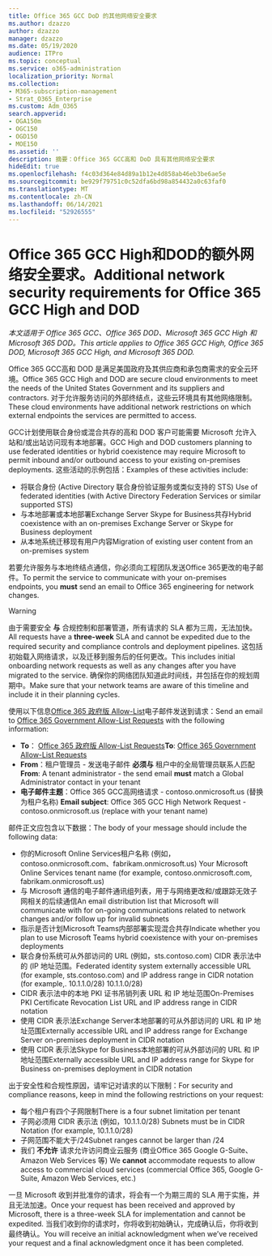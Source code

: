 ```yaml
---
title: Office 365 GCC DoD 的其他网络安全要求
ms.author: dzazzo
author: dzazzo
manager: dzazzo
ms.date: 05/19/2020
audience: ITPro
ms.topic: conceptual
ms.service: o365-administration
localization_priority: Normal
ms.collection:
- M365-subscription-management
- Strat_O365_Enterprise
ms.custom: Adm_O365
search.appverid:
- OGA150m
- OGC150
- OGD150
- MOE150
ms.assetid: ''
description: 摘要：Office 365 GCC高和 DoD 具有其他网络安全要求
hideEdit: true
ms.openlocfilehash: f4c03d364e84d89a1b12e4d858ab46eb3be6ae5e
ms.sourcegitcommit: be929f79751c0c52dfa6bd98a854432a0c63faf0
ms.translationtype: MT
ms.contentlocale: zh-CN
ms.lasthandoff: 06/14/2021
ms.locfileid: "52926555"
---
```

# <a name="additional-network-security-requirements-for-office-365-gcc-high-and-dod"></a><span data-ttu-id="1073d-103">Office 365 GCC High和DOD的额外网络安全要求。</span><span class="sxs-lookup"><span data-stu-id="1073d-103">Additional network security requirements for Office 365 GCC High and DOD</span></span>

<span data-ttu-id="1073d-104">*本文适用于 Office 365 GCC、Office 365 DOD、Microsoft 365 GCC High 和 Microsoft 365 DOD。*</span><span class="sxs-lookup"><span data-stu-id="1073d-104">*This article applies to Office 365 GCC High, Office 365 DOD, Microsoft 365 GCC High, and Microsoft 365 DOD.*</span></span>

<span data-ttu-id="1073d-105">Office 365 GCC高和 DOD 是满足美国政府及其供应商和承包商需求的安全云环境。</span><span class="sxs-lookup"><span data-stu-id="1073d-105">Office 365 GCC High and DOD are secure cloud environments to meet the needs of the United States Government and its suppliers and contractors.</span></span>  <span data-ttu-id="1073d-106">对于允许服务访问的外部终结点，这些云环境具有其他网络限制。</span><span class="sxs-lookup"><span data-stu-id="1073d-106">These cloud environments have additional network restrictions on which external endpoints the services are permitted to access.</span></span>

<span data-ttu-id="1073d-107">GCC计划使用联合身份或混合共存的高和 DOD 客户可能需要 Microsoft 允许入站和/或出站访问现有本地部署。</span><span class="sxs-lookup"><span data-stu-id="1073d-107">GCC High and DOD customers planning to use federated identities or hybrid coexistence may require Microsoft to permit inbound and/or outbound access to your existing on-premises deployments.</span></span>  <span data-ttu-id="1073d-108">这些活动的示例包括：</span><span class="sxs-lookup"><span data-stu-id="1073d-108">Examples of these activities include:</span></span>

* <span data-ttu-id="1073d-109">将联合身份 (Active Directory 联合身份验证服务或类似支持的 STS) </span><span class="sxs-lookup"><span data-stu-id="1073d-109">Use of federated identities (with Active Directory Federation Services or similar supported STS)</span></span>
* <span data-ttu-id="1073d-110">与本地部署或本地部署Exchange Server Skype for Business共存</span><span class="sxs-lookup"><span data-stu-id="1073d-110">Hybrid coexistence with an on-premises Exchange Server or Skype for Business deployment</span></span>
* <span data-ttu-id="1073d-111">从本地系统迁移现有用户内容</span><span class="sxs-lookup"><span data-stu-id="1073d-111">Migration of existing user content from an on-premises system</span></span>

<span data-ttu-id="1073d-112">若要允许服务与本地终结点通信，你必须向工程团队发送Office 365更改的电子邮件。</span><span class="sxs-lookup"><span data-stu-id="1073d-112">To permit the service to communicate with your on-premises endpoints, you **must** send an email to Office 365 engineering for network changes.</span></span>

> [!WARNING]
> <span data-ttu-id="1073d-113">由于需要安全 **与** 合规控制和部署管道，所有请求的 SLA 都为三周，无法加快。</span><span class="sxs-lookup"><span data-stu-id="1073d-113">All requests have a **three-week** SLA and cannot be expedited due to the required security and compliance controls and deployment pipelines.</span></span>  <span data-ttu-id="1073d-114">这包括初始载入网络请求，以及迁移到服务后的任何更改。</span><span class="sxs-lookup"><span data-stu-id="1073d-114">This includes initial onboarding network requests as well as any changes after you have migrated to the service.</span></span>  <span data-ttu-id="1073d-115">确保你的网络团队知道此时间线，并包括在你的规划周期中。</span><span class="sxs-lookup"><span data-stu-id="1073d-115">Make sure that your network teams are aware of this timeline and include it in their planning cycles.</span></span>

<span data-ttu-id="1073d-116">使用以下信息[Office 365 政府版 Allow-List](mailto:o365gwlt@microsoft.com)电子邮件发送到请求：</span><span class="sxs-lookup"><span data-stu-id="1073d-116">Send an email to [Office 365 Government Allow-List Requests](mailto:o365gwlt@microsoft.com) with the following information:</span></span>

* <span data-ttu-id="1073d-117">**To**： [Office 365 政府版 Allow-List Requests](mailto:o365gwlt@microsoft.com)</span><span class="sxs-lookup"><span data-stu-id="1073d-117">**To**: [Office 365 Government Allow-List Requests](mailto:o365gwlt@microsoft.com)</span></span>
* <span data-ttu-id="1073d-118">**From**：租户管理员 - 发送电子邮件 **必须与** 租户中的全局管理员联系人匹配</span><span class="sxs-lookup"><span data-stu-id="1073d-118">**From**: A tenant administrator - the send email **must** match a Global Administrator contact in your tenant</span></span>
* <span data-ttu-id="1073d-119">**电子邮件主题**：Office 365 GCC高网络请求 - contoso.onmicrosoft.us (替换为租户名称) </span><span class="sxs-lookup"><span data-stu-id="1073d-119">**Email subject**: Office 365 GCC High Network Request - contoso.onmicrosoft.us (replace with your tenant name)</span></span>

<span data-ttu-id="1073d-120">邮件正文应包含以下数据：</span><span class="sxs-lookup"><span data-stu-id="1073d-120">The body of your message should include the following data:</span></span>

* <span data-ttu-id="1073d-121">你的Microsoft Online Services租户名称 (例如，contoso.onmicrosoft.com、fabrikam.onmicrosoft.us) </span><span class="sxs-lookup"><span data-stu-id="1073d-121">Your Microsoft Online Services tenant name (for example, contoso.onmicrosoft.com, fabrikam.onmicrosoft.us)</span></span>
* <span data-ttu-id="1073d-122">与 Microsoft 通信的电子邮件通讯组列表，用于与网络更改和/或跟踪无效子网相关的后续通信</span><span class="sxs-lookup"><span data-stu-id="1073d-122">An email distribution list that Microsoft will communicate with for on-going communications related to network changes and/or follow up for invalid subnets</span></span>
* <span data-ttu-id="1073d-123">指示是否计划Microsoft Teams内部部署实现混合共存</span><span class="sxs-lookup"><span data-stu-id="1073d-123">Indicate whether you plan to use Microsoft Teams hybrid coexistence with your on-premises deployments</span></span>
* <span data-ttu-id="1073d-124">联合身份系统可从外部访问的 URL (例如，sts.contoso.com) CIDR 表示法中的 (IP 地址范围。</span><span class="sxs-lookup"><span data-stu-id="1073d-124">Federated identity system externally accessible URL (for example, sts.contoso.com) and IP address range in CIDR notation (for example,.</span></span> <span data-ttu-id="1073d-125">10.1.1.0/28) </span><span class="sxs-lookup"><span data-stu-id="1073d-125">10.1.1.0/28)</span></span>
* <span data-ttu-id="1073d-126">CIDR 表示法中的本地 PKI 证书吊销列表 URL 和 IP 地址范围</span><span class="sxs-lookup"><span data-stu-id="1073d-126">On-Premises PKI Certificate Revocation List URL and IP address range in CIDR notation</span></span>
* <span data-ttu-id="1073d-127">使用 CIDR 表示法Exchange Server本地部署的可从外部访问的 URL 和 IP 地址范围</span><span class="sxs-lookup"><span data-stu-id="1073d-127">Externally accessible URL and IP address range for Exchange Server on-premises deployment in CIDR notation</span></span>
* <span data-ttu-id="1073d-128">使用 CIDR 表示法Skype for Business本地部署的可从外部访问的 URL 和 IP 地址范围</span><span class="sxs-lookup"><span data-stu-id="1073d-128">Externally accessible URL and IP address range for Skype for Business on-premises deployment in CIDR notation</span></span>

<span data-ttu-id="1073d-129">出于安全性和合规性原因，请牢记对请求的以下限制：</span><span class="sxs-lookup"><span data-stu-id="1073d-129">For security and compliance reasons, keep in mind the following restrictions on your request:</span></span>

* <span data-ttu-id="1073d-130">每个租户有四个子网限制</span><span class="sxs-lookup"><span data-stu-id="1073d-130">There is a four subnet limitation per tenant</span></span>
* <span data-ttu-id="1073d-131">子网必须用 CIDR 表示法 (例如，10.1.1.0/28) </span><span class="sxs-lookup"><span data-stu-id="1073d-131">Subnets must be in CIDR Notation (for example, 10.1.1.0/28)</span></span>
* <span data-ttu-id="1073d-132">子网范围不能大于/24</span><span class="sxs-lookup"><span data-stu-id="1073d-132">Subnet ranges cannot be larger than /24</span></span>
* <span data-ttu-id="1073d-133">我们 **不允许** 请求允许访问商业云服务 (商业Office 365 Google G-Suite、Amazon Web Services 等) </span><span class="sxs-lookup"><span data-stu-id="1073d-133">We **cannot** accommodate requests to allow access to commercial cloud services (commercial Office 365, Google G-Suite, Amazon Web Services, etc.)</span></span>

<span data-ttu-id="1073d-134">一旦 Microsoft 收到并批准你的请求，将会有一个为期三周的 SLA 用于实施，并且无法加速。</span><span class="sxs-lookup"><span data-stu-id="1073d-134">Once your request has been received and approved by Microsoft, there is a three-week SLA for implementation and cannot be expedited.</span></span>  <span data-ttu-id="1073d-135">当我们收到你的请求时，你将收到初始确认，完成确认后，你将收到最终确认。</span><span class="sxs-lookup"><span data-stu-id="1073d-135">You will receive an initial acknowledgment when we’ve received your request and a final acknowledgment once it has been completed.</span></span>
